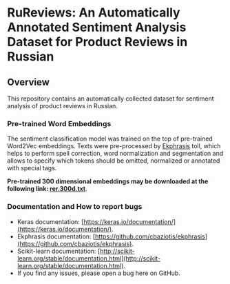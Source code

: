 # RuReviews: An Automatically Annotated Sentiment Analysis Dataset for Product Reviews in Russian

## Overview
This repository contains an automatically collected dataset for sentiment analysis of product reviews in Russian. 

### Pre-trained Word Embeddings
The sentiment classification model was trained on the top of pre-trained Word2Vec embeddings. Texts were pre-processed by [Ekphrasis](https://github.com/cbaziotis/ekphrasis) toll, which helps to perform spell correction, word normalization and segmentation and allows to specify which tokens should be omitted, normalized or annotated with special tags. 

**Pre-trained 300 dimensional embeddings may be downloaded at the following link: [rer.300d.txt](https://yadi.sk/d/CwxIRiOZo-ss4A)**. 

### Documentation and How to report bugs
* Keras documentation: [https://keras.io/documentation/](https://keras.io/documentation/).
* Ekphrasis documentation: [https://github.com/cbaziotis/ekphrasis](https://github.com/cbaziotis/ekphrasis).
* Scikit-learn documentation: [http://scikit-learn.org/stable/documentation.html](http://scikit-learn.org/stable/documentation.html). 
* If you find any issues, please open a bug here on GitHub.